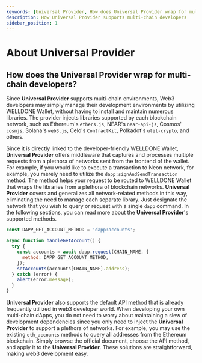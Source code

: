 ```yaml
---
keywords: [Universal Provider, How does Universal Provider wrap for multi-chain developers?]
description: How Universal Provider supports multi-chain developers
sidebar_position: 1
---
```


# About Universal Provider

## How does the Universal Provider wrap for multi-chain developers?

Since **Universal Provider** supports multi-chain environments, Web3 developers may simply manage their development environments by utilizing WELLDONE Wallet, without having to install and maintain numerous libraries. The provider injects libraries supported by each blockchain network, such as Ethereum's `ethers.js`, NEAR's `near-api-js`, Cosmos' `cosmjs`, Solana's `web3.js`, Celo's `ContractKit`, Polkadot's `util-crypto`, and others.

Since it is directly linked to the developer-friendly WELLDONE Wallet, **Universal Provider** offers middleware that captures and processes multiple requests from a plethora of networks sent from the frontend of the wallet. For example, if you would like to execute a transaction to Neon network, for example, you merely need to utilize the `dapp:signAndSendTransaction` method. The method helps your request to be routed to WELLDONE Wallet that wraps the libraries from a plethora of blockchain networks. **Universal Provider** covers and generalizes all network-related methods in this way, eliminating the need to manage each separate library. Just designate the network that you wish to query or request with a single `dapp` command. In the following sections, you can read more about the **Universal Provider**'s supported methods.

```javascript
const DAPP_GET_ACCOUNT_METHOD = 'dapp:accounts';

async function handleGetAccount() {
  try {
    const accounts = await dapp.request(CHAIN_NAME, {
      method: DAPP_GET_ACCOUNT_METHOD,
    });
    setAccounts(accounts[CHAIN_NAME].address);
  } catch (error) {
    alert(error.message);
  }
}
```

**Universal Provider** also supports the default API method that is already frequently utilized in web3 developer world. When developing your own multi-chain dApps, you do not need to worry about maintaining a slew of development dependencies since you only need to inject the **Universal Provider** to support a plethora of networks. For example, you may use the existing `eth_accounts` methods to query all addresses from the Ethereum blockchain. Simply browse the official document, choose the API method, and apply it to the **Universal Provider**. These solutions are straightforward, making web3 development easy.

